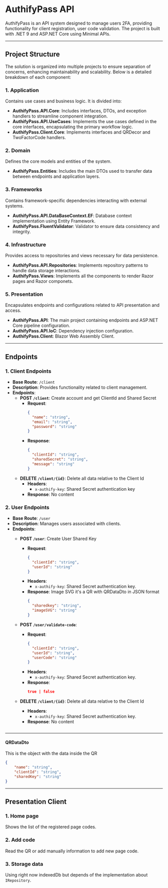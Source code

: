 # AuthifyPass API

AuthifyPass is an API system designed to manage users 2FA, providing functionality for client registration, user code validation. The project is built with .NET 9 and ASP.NET Core using Minimal APIs.

---

## **Project Structure**

The solution is organized into multiple projects to ensure separation of concerns, enhancing maintainability and scalability. Below is a detailed breakdown of each component:

### **1. Application**
Contains use cases and business logic. It is divided into:
- **AuthifyPass.API.Core**: Includes interfaces, DTOs, and exception handlers to streamline component integration.
- **AuthifyPass.API.UseCases**: Implements the use cases defined in the core interfaces, encapsulating the primary workflow logic.
- **AuthifyPass.Client.Core**: Implements interfaces and QRDecor and TwoFactorCode handlers.

### **2. Domain**
Defines the core models and entities of the system.
- **AuthifyPass.Entities**: Includes the main DTOs used to transfer data between endpoints and application layers.

### **3. Frameworks**
Contains framework-specific dependencies interacting with external systems.
- **AuthifyPass.API.DataBaseContext.EF**: Database context implementation using Entity Framework.
- **AuthifyPass.FluentValidator**: Validator to ensure data consistency and integrity.

### **4. Infrastructure**
Provides access to repositories and views necessary for data persistence.
- **AuthifyPass.API.Repositories**: Implements repository patterns to handle data storage interactions.
- **AuthifyPass.Views**: Implements all the components to render Razor pages and Razor componets.

### **5. Presentation**
Encapsulates endpoints and configurations related to API presentation and access.
- **AuthifyPass.API**: The main project containing endpoints and ASP.NET Core pipeline configuration.
- **AuthifyPass.API.IoC**: Dependency injection configuration.
- **AuthifyPass.Client**: Blazor Web Assembly Client.

---

## **Endpoints**

### **1. Client Endpoints**
- **Base Route**: `/client`
- **Description**: Provides functionality related to client management.
- **Endpoints**:
  - **POST `/client`**: Create account and get ClientId and Shared Secret
    - **Request**: 
      ```json
      {
        "name": "string",
        "email": "string",
        "password": "string"
      }
      ```
    - **Response**: 
      ```json
      {
        "clientId": "string",
        "sharedSecret": "string",
        "message": "string"
      }
      ```
  - **DELETE `/client/{id}`**: Delete all data relative to the Client Id
    - **Headers**:
      - `x-authify-key`: Shared Secret authentication key
    - **Response**: No content 

### **2. User Endpoints**
- **Base Route**: `/user`
- **Description**: Manages users associated with clients.
- **Endpoints**:
  - **POST `/user`**: Create User Shared Key
    - **Request**:
      ```json
      {
        "clientId": "string",
        "userId": "string"
      }
      ```
    - **Headers**:
      - `x-authify-key`: Shared Secret authentication key.
    - **Response**: Image SVG it's a QR with QRDataDto in JSON format
      ```json
      {
        "sharedkey": "string",
        "imageSVG": "string"
      }
      ```

  - **POST `/user/validate-code`**:
    - **Request**:
      ```json
      {
        "clientId": "string",
        "userId": "string",
        "userCode": "string"
      }
      ```
    - **Headers**:
      - `x-authify-key`: Shared Secret authentication key.
    - **Response**:
      ```json
      true | false
      ```
  - **DELETE `/client/{id}`**: Delete all data relative to the Client Id
    - **Headers**:
      - `x-authify-key`: Shared Secret authentication key.
    - **Response**: No content 
      ```
---    
#### QRDataDto
This is the object with the data inside the QR
```json
{
    "name": "string",
    "clientId": "string",
    "sharedKey": "string"
}
```
---

## **Presentation Client**
### **1. Home page**
Shows the list of the registered page codes.

### **2. Add code**
Read the QR or add manually information to add new page code.

### **3. Storage data**
Using right now indexedDb but depends of the implementation about ```IRepository```.